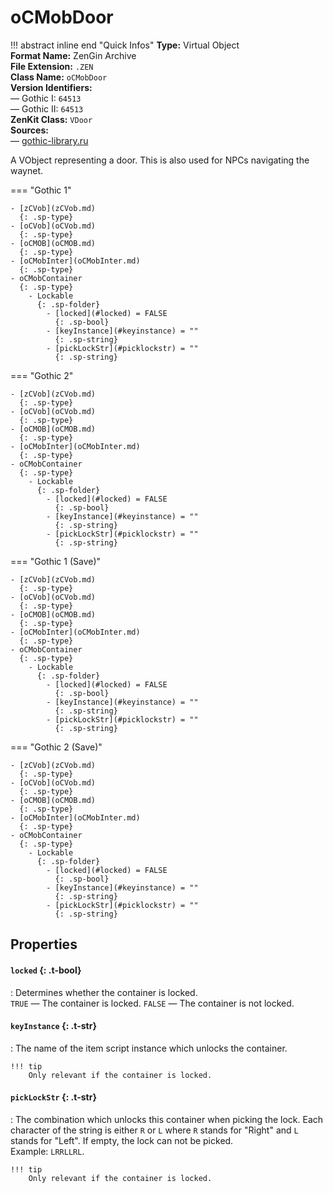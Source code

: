 # oCMobDoor

!!! abstract inline end "Quick Infos"
    **Type:** Virtual Object<br/>
    **Format Name:** ZenGin Archive<br/>
    **File Extension:** `.ZEN`<br/>
    **Class Name:** `oCMobDoor`<br/>
    **Version Identifiers:**<br />
    — Gothic I: `64513`<br/>
    — Gothic II: `64513`<br/>
    **ZenKit Class:** `VDoor`<br/>
    **Sources:**<br/>
    — [gothic-library.ru](http://www.gothic-library.ru/publ/ocmobdoor/1-1-0-510)

A VObject representing a door. This is also used for NPCs navigating the waynet.

=== "Gothic 1"

    - [zCVob](zCVob.md)
      {: .sp-type}
    - [oCVob](oCVob.md)
      {: .sp-type}
    - [oCMOB](oCMOB.md)
      {: .sp-type}
    - [oCMobInter](oCMobInter.md)
      {: .sp-type}
    - oCMobContainer
      {: .sp-type}
        - Lockable
          {: .sp-folder}
            - [locked](#locked) = FALSE
              {: .sp-bool}
            - [keyInstance](#keyinstance) = ""
              {: .sp-string}
            - [pickLockStr](#picklockstr) = ""
              {: .sp-string}

=== "Gothic 2"

    - [zCVob](zCVob.md)
      {: .sp-type}
    - [oCVob](oCVob.md)
      {: .sp-type}
    - [oCMOB](oCMOB.md)
      {: .sp-type}
    - [oCMobInter](oCMobInter.md)
      {: .sp-type}
    - oCMobContainer
      {: .sp-type}
        - Lockable
          {: .sp-folder}
            - [locked](#locked) = FALSE
              {: .sp-bool}
            - [keyInstance](#keyinstance) = ""
              {: .sp-string}
            - [pickLockStr](#picklockstr) = ""
              {: .sp-string}

=== "Gothic 1 (Save)"

    - [zCVob](zCVob.md)
      {: .sp-type}
    - [oCVob](oCVob.md)
      {: .sp-type}
    - [oCMOB](oCMOB.md)
      {: .sp-type}
    - [oCMobInter](oCMobInter.md)
      {: .sp-type}
    - oCMobContainer
      {: .sp-type}
        - Lockable
          {: .sp-folder}
            - [locked](#locked) = FALSE
              {: .sp-bool}
            - [keyInstance](#keyinstance) = ""
              {: .sp-string}
            - [pickLockStr](#picklockstr) = ""
              {: .sp-string}

=== "Gothic 2 (Save)"

    - [zCVob](zCVob.md)
      {: .sp-type}
    - [oCVob](oCVob.md)
      {: .sp-type}
    - [oCMOB](oCMOB.md)
      {: .sp-type}
    - [oCMobInter](oCMobInter.md)
      {: .sp-type}
    - oCMobContainer
      {: .sp-type}
        - Lockable
          {: .sp-folder}
            - [locked](#locked) = FALSE
              {: .sp-bool}
            - [keyInstance](#keyinstance) = ""
              {: .sp-string}
            - [pickLockStr](#picklockstr) = ""
              {: .sp-string}

## Properties

#### `locked` {: .t-bool}

:   Determines whether the container is locked.
    <br/>`TRUE` — The container is locked. `FALSE` — The container is not locked.

#### `keyInstance` {: .t-str}

:   The name of the item script instance which unlocks the container.

    !!! tip
        Only relevant if the container is locked.

#### `pickLockStr` {: .t-str}

:   The combination which unlocks this container when picking the lock. Each character of the string is either `R` or
    `L` where `R` stands for "Right" and `L` stands for "Left". If empty, the lock can not be picked.
    <br />Example: `LRRLLRL`.

    !!! tip
        Only relevant if the container is locked.
